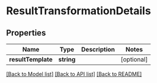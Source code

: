 # ResultTransformationDetails

## Properties
Name | Type | Description | Notes
------------ | ------------- | ------------- | -------------
**resultTemplate** | **string** |  | [optional] 

[[Back to Model list]](../README.md#documentation-for-models) [[Back to API list]](../README.md#documentation-for-api-endpoints) [[Back to README]](../README.md)


